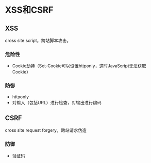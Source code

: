 # XSS和CSRF

## XSS

cross site script，跨站脚本攻击。

### 危险性

* Cookie劫持（Set-Cookie可以设置httponly，这时JavaScript无法获取Cookie）

### 防御

* httponly
* 对输入（包括URL）进行检查，对输出进行编码

## CSRF

cross site request forgery，跨站请求伪造

### 防御

* 验证码
